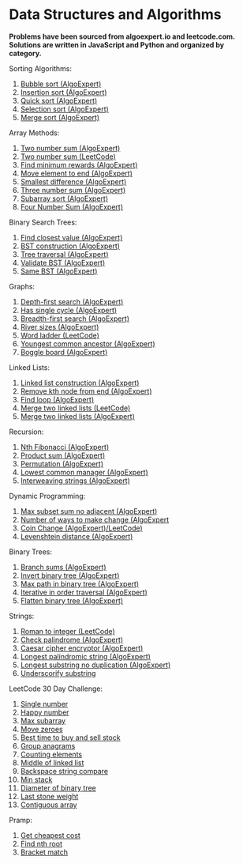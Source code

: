 # Data Structures and Algorithms

**Problems have been sourced from algoexpert.io and leetcode.com. Solutions are written in JavaScript and Python and organized by category.**

Sorting Algorithms:
1. [Bubble sort (AlgoExpert)](https://www.algoexpert.io/questions/Bubble%20Sort/)
2. [Insertion sort (AlgoExpert)](https://www.algoexpert.io/questions/Insertion%20Sort/)
3. [Quick sort (AlgoExpert)](https://www.algoexpert.io/questions/Quick%20Sort/)
4. [Selection sort (AlgoExpert)](https://www.algoexpert.io/questions/Selection%20Sort/)
5. [Merge sort (AlgoExpert)](https://www.algoexpert.io/questions/Merge%20Sort/)

Array Methods:
1. [Two number sum (AlgoExpert)](https://www.algoexpert.io/questions/Two%20Number%20Sums/)
2. [Two number sum (LeetCode)](https://leetcode.com/problems/two-sum/)
3. [Find minimum rewards (AlgoExpert)](https://www.algoexpert.io/questions/Min%20Rewards/)
4. [Move element to end (AlgoExpert)](https://www.algoexpert.io/questions/Move%20Element%20To%20End/)
5. [Smallest difference (AlgoExpert)](https://www.algoexpert.io/questions/Smallest%20Difference/)
6. [Three number sum (AlgoExpert)](https://www.algoexpert.io/questions/Three%20Number%20Sum/)
7. [Subarray sort (AlgoExpert)](https://www.algoexpert.io/questions/Subarray%20Sort/)
8. [Four Number Sum (AlgoExpert)](https://www.algoexpert.io/questions/Four%20Number%20Sum/)

Binary Search Trees:
1. [Find closest value (AlgoExpert)](https://www.algoexpert.io/questions/Find%20Closest%20Value%20In%20BST/)
2. [BST construction (AlgoExpert)](https://www.algoexpert.io/questions/BST%20Construction/)
3. [Tree traversal (AlgoExpert)](https://www.algoexpert.io/questions/BST%20Traversal/)
4. [Validate BST (AlgoExpert)](https://www.algoexpert.io/questions/Validate%20BST/)
5. [Same BST (AlgoExpert)](https://www.algoexpert.io/questions/Same%20BSTs/)

Graphs:
1. [Depth-first search (AlgoExpert)](https://www.algoexpert.io/questions/Depth-first%20Search/)
2. [Has single cycle (AlgoExpert)](https://www.algoexpert.io/questions/Single%20Cycle%20Check/)
2. [Breadth-first search (AlgoExpert)](https://www.algoexpert.io/questions/Breadth-first%20Search/)
3. [River sizes (AlgoExpert)](https://www.algoexpert.io/questions/River%20Sizes/)
4. [Word ladder (LeetCode)](https://leetcode.com/problems/word-ladder/)
5. [Youngest common ancestor (AlgoExpert)](https://www.algoexpert.io/questions/Youngest%20Common%20Ancestor/)
6. [Boggle board (AlgoExpert)](https://www.algoexpert.io/questions/Boggle%20Board/)

Linked Lists:
1. [Linked list construction (AlgoExpert)](https://www.algoexpert.io/questions/Linked%20List%20Construction/)
2. [Remove kth node from end (AlgoExpert)](https://www.algoexpert.io/questions/Remove%20Kth%20Node%20From%20End/)
3. [Find loop (AlgoExpert)](https://www.algoexpert.io/questions/Find%20Loop/)
4. [Merge two linked lists (LeetCode)](https://leetcode.com/problems/merge-two-sorted-lists/)
5. [Merge two linked lists (AlgoExpert)](https://www.algoexpert.io/questions/Merge%20Linked%20Lists/)

Recursion:
1. [Nth Fibonacci (AlgoExpert)](https://www.algoexpert.io/questions/Nth%20Fibonacci/)
2. [Product sum (AlgoExpert)](https://www.algoexpert.io/questions/Product%20Sum/)
3. [Permutation (AlgoExpert)](https://www.algoexpert.io/questions/Permutations/)
4. [Lowest common manager (AlgoExpert)](https://www.algoexpert.io/questions/Lowest%20Common%20Manager/)
5. [Interweaving strings (AlgoExpert)](https://www.algoexpert.io/questions/Interweaving%20Strings/)

Dynamic Programming:
1. [Max subset sum no adjacent (AlgoExpert)](https://www.algoexpert.io/questions/Max%20Subset%20Sum%20No%20Adjacent/)
2. [Number of ways to make change (AlgoExpert](https://www.algoexpert.io/questions/Number%20Of%20Ways%20To%20Make%20Change/)
3. [Coin Change (AlgoExpert)](https://www.algoexpert.io/questions/Min%20Number%20Of%20Coins%20For%20Change/)[/LeetCode)](https://leetcode.com/problems/coin-change/)
4. [Levenshtein distance (AlgoExpert)](https://www.algoexpert.io/questions/Levenshtein%20Distance/)

Binary Trees:
1. [Branch sums (AlgoExpert)](https://www.algoexpert.io/questions/Branch%20Sums)
2. [Invert binary tree (AlgoExpert)](https://www.algoexpert.io/questions/Invert%20Binary%20Tree)
3. [Max path in binary tree (AlgoExpert)](https://www.algoexpert.io/questions/Max%20Path%20Sum%20In%20Binary%20Tree)
4. [Iterative in order traversal (AlgoExpert)](https://www.algoexpert.io/questions/Iterative%20In-order%20Traversal)
5. [Flatten binary tree (AlgoExpert)](https://www.algoexpert.io/questions/Flatten%20Binary%20Tree)

Strings:
1. [Roman to integer (LeetCode)](https://leetcode.com/problems/roman-to-integer/)
2. [Check palindrome (AlgoExpert)](https://www.algoexpert.io/questions/Palindrome%20Check)
3. [Caesar cipher encryptor (AlgoExpert)](https://www.algoexpert.io/questions/Caesar%20Cipher%20Encryptor)
4. [Longest palindromic string (AlgoExpert)](https://www.algoexpert.io/questions/Longest%20Palindromic%20Substring)
5. [Longest substring no duplication (AlgoExpert)](https://www.algoexpert.io/questions/Longest%20Substring%20Without%20Duplication)
6. [Underscorify substring](https://www.algoexpert.io/questions/Underscorify%20Substring)

LeetCode 30 Day Challenge:
1. [Single number](https://leetcode.com/problems/single-number/)
2. [Happy number](https://leetcode.com/problems/happy-number/)
3. [Max subarray](https://leetcode.com/problems/maximum-subarray/)
4. [Move zeroes](https://leetcode.com/problems/move-zeroes/)
5. [Best time to buy and sell stock](https://leetcode.com/problems/best-time-to-buy-and-sell-stock-ii/)
6. [Group anagrams](https://leetcode.com/problems/group-anagrams/)
7. [Counting elements](https://leetcode.com/explore/challenge/card/30-day-leetcoding-challenge/528/week-1/3289/)
8. [Middle of linked list](https://leetcode.com/problems/middle-of-the-linked-list/)
9. [Backspace string compare](https://leetcode.com/problems/backspace-string-compare/)
10. [Min stack](https://leetcode.com/problems/min-stack/)
11. [Diameter of binary tree](https://leetcode.com/problems/diameter-of-binary-tree/)
12. [Last stone weight](https://leetcode.com/problems/last-stone-weight/)
13. [Contiguous array](https://leetcode.com/problems/contiguous-array/)

Pramp:
1. [Get cheapest cost](https://www.pramp.com/challenge/15oxrQx6LjtQj9JK9XqA)
2. [Find nth root](https://www.pramp.com/challenge/jKoA5GAVy9Sr9jGBjzN4)
3. [Bracket match](https://www.pramp.com/challenge/xJZA01AxdlfpM2vZ2Wwa)